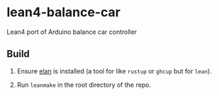 # lean4-balance-car
Lean4 port of Arduino balance car controller

## Build

1. Ensure [elan](https://github.com/Kha/elan) is installed (a tool for
   like `rustup` or `ghcup` but for `lean`).

2. Run `leanmake` in the root directory of the repo.

```

```
